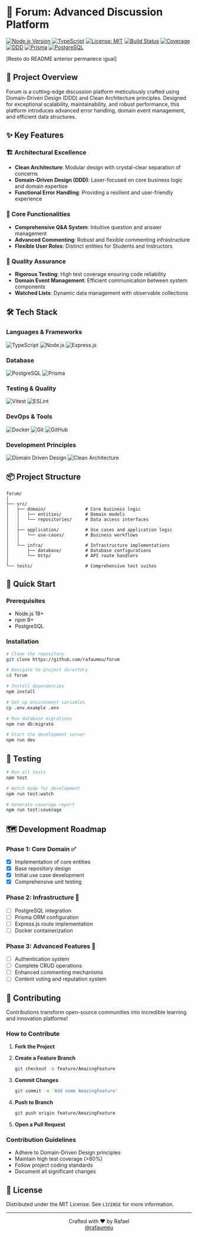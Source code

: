 # 💬 Forum: Advanced Discussion Platform

[![Node.js Version](https://img.shields.io/badge/Node.js-18+-brightgreen.svg)](https://nodejs.org/)
[![TypeScript](https://img.shields.io/badge/TypeScript-4.9.5-blue.svg)](https://www.typescriptlang.org/)
[![License: MIT](https://img.shields.io/badge/License-MIT-yellow.svg)](https://opensource.org/licenses/MIT)
[![Build Status](https://img.shields.io/badge/build-passing-brightgreen)](https://github.com/rafaumeu/forum)
[![Coverage](https://img.shields.io/badge/coverage-85%25-brightgreen)](https://github.com/rafaumeu/forum)
[![DDD](https://img.shields.io/badge/Architecture-DDD-orange)](https://en.wikipedia.org/wiki/Domain-driven_design)
[![Prisma](https://img.shields.io/badge/ORM-Prisma-blue)](https://www.prisma.io/)
[![PostgreSQL](https://img.shields.io/badge/Database-PostgreSQL-blue)](https://www.postgresql.org/)

[Resto do README anterior permanece igual]

## 🚀 Project Overview

Forum is a cutting-edge discussion platform meticulously crafted using Domain-Driven Design (DDD) and Clean Architecture principles. Designed for exceptional scalability, maintainability, and robust performance, this platform introduces advanced error handling, domain event management, and efficient data structures.

## ✨ Key Features

### 🏗️ Architectural Excellence

- **Clean Architecture**: Modular design with crystal-clear separation of concerns
- **Domain-Driven Design (DDD)**: Laser-focused on core business logic and domain expertise
- **Functional Error Handling**: Providing a resilient and user-friendly experience

### 💬 Core Functionalities

- **Comprehensive Q&A System**: Intuitive question and answer management
- **Advanced Commenting**: Robust and flexible commenting infrastructure
- **Flexible User Roles**: Distinct entities for Students and Instructors

### 🧪 Quality Assurance

- **Rigorous Testing**: High test coverage ensuring code reliability
- **Domain Event Management**: Efficient communication between system components
- **Watched Lists**: Dynamic data management with observable collections

## 🛠 Tech Stack

### Languages & Frameworks

![TypeScript](https://img.shields.io/badge/TypeScript-3178C6?style=for-the-badge&logo=typescript&logoColor=white)
![Node.js](https://img.shields.io/badge/Node.js-339933?style=for-the-badge&logo=nodedotjs&logoColor=white)
![Express.js](https://img.shields.io/badge/Express.js-000000?style=for-the-badge&logo=express&logoColor=white)

### Database

![PostgreSQL](https://img.shields.io/badge/PostgreSQL-316192?style=for-the-badge&logo=postgresql&logoColor=white)
![Prisma](https://img.shields.io/badge/Prisma-3982CE?style=for-the-badge&logo=Prisma&logoColor=white)

### Testing & Quality

![Vitest](https://img.shields.io/badge/Vitest-6E9F18?style=for-the-badge&logo=vitest&logoColor=white)
![ESLint](https://img.shields.io/badge/ESLint-4B32C3?style=for-the-badge&logo=eslint&logoColor=white)

### DevOps & Tools

![Docker](https://img.shields.io/badge/Docker-2CA5E0?style=for-the-badge&logo=docker&logoColor=white)
![Git](https://img.shields.io/badge/Git-F05032?style=for-the-badge&logo=git&logoColor=white)
![GitHub](https://img.shields.io/badge/GitHub-181717?style=for-the-badge&logo=github&logoColor=white)

### Development Principles

![Domain Driven Design](https://img.shields.io/badge/Architecture-Domain--Driven%20Design-orange?style=for-the-badge)
![Clean Architecture](https://img.shields.io/badge/Architecture-Clean%20Architecture-blue?style=for-the-badge)

## 📦 Project Structure

```
forum/
│
├── src/
│   ├── domain/               # Core business logic
│   │   ├── entities/         # Domain models
│   │   └── repositories/     # Data access interfaces
│   │
│   ├── application/          # Use cases and application logic
│   │   └── use-cases/        # Business workflows
│   │
│   └── infra/                # Infrastructure implementations
│       ├── database/         # Database configurations
│       └── http/             # API route handlers
│
└── tests/                    # Comprehensive test suites
```

## 🚀 Quick Start

### Prerequisites

- Node.js 18+
- npm 9+
- PostgreSQL

### Installation

```bash
# Clone the repository
git clone https://github.com/rafaumeu/forum

# Navigate to project directory
cd forum

# Install dependencies
npm install

# Set up environment variables
cp .env.example .env

# Run database migrations
npm run db:migrate

# Start the development server
npm run dev
```

## 🧪 Testing

```bash
# Run all tests
npm test

# Watch mode for development
npm run test:watch

# Generate coverage report
npm run test:coverage
```

## 🗺️ Development Roadmap

### Phase 1: Core Domain ✅

- [x] Implementation of core entities
- [x] Base repository design
- [x] Initial use case development
- [x] Comprehensive unit testing

### Phase 2: Infrastructure 🚧

- [ ] PostgreSQL integration
- [ ] Prisma ORM configuration
- [ ] Express.js route implementation
- [ ] Docker containerization

### Phase 3: Advanced Features 📍

- [ ] Authentication system
- [ ] Complete CRUD operations
- [ ] Enhanced commenting mechanisms
- [ ] Content voting and reputation system

## 🤝 Contributing

Contributions transform open-source communities into incredible learning and innovation platforms!

### How to Contribute

1. **Fork the Project**
2. **Create a Feature Branch**

   ```bash
   git checkout -b feature/AmazingFeature
   ```

3. **Commit Changes**

   ```bash
   git commit -m 'Add some AmazingFeature'
   ```

4. **Push to Branch**

   ```bash
   git push origin feature/AmazingFeature
   ```

5. **Open a Pull Request**

### Contribution Guidelines

- Adhere to Domain-Driven Design principles
- Maintain high test coverage (>80%)
- Follow project coding standards
- Document all significant changes

## 📄 License

Distributed under the MIT License. See `LICENSE` for more information.

---

<p align="center">
  Crafted with ❤️ by Rafael<br>
  <a href="https://github.com/rafaumeu">@rafaumeu</a>
</p>
